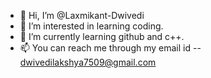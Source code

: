 - 👋 Hi, I’m @Laxmikant-Dwivedi
- 👀 I’m interested in learning coding. 
- 🌱 I’m currently learning github and c++.
- 📫 You can reach me through my email id -- dwivedilakshya7509@gmail.com

<!---
Laxmikant-Dwivedi/Laxmikant-Dwivedi is a ✨ special ✨ repository because its `README.md` (this file) appears on your GitHub profile.
You can click the Preview link to take a look at your changes.
--->
